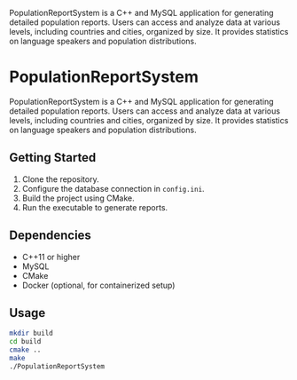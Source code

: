   PopulationReportSystem is a C++ and MySQL application for generating detailed population reports. Users can access and analyze data at various levels, including countries and cities, organized by size. It provides statistics on language speakers and population distributions.
# PopulationReportSystem

PopulationReportSystem is a C++ and MySQL application for generating detailed population reports. Users can access and analyze data at various levels, including countries and cities, organized by size. It provides statistics on language speakers and population distributions.

## Getting Started

1. Clone the repository.
2. Configure the database connection in `config.ini`.
3. Build the project using CMake.
4. Run the executable to generate reports.

## Dependencies

- C++11 or higher
- MySQL
- CMake
- Docker (optional, for containerized setup)

## Usage

```bash
mkdir build
cd build
cmake ..
make
./PopulationReportSystem
